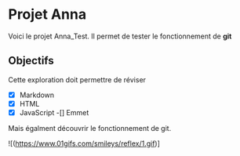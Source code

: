 # Projet Anna
Voici le projet Anna_Test.
Il permet de tester le fonctionnement de **git**

## Objectifs
Cette exploration doit permettre de réviser 
-[x] Markdown
-[x] HTML
-[x] JavaScript
-[] Emmet

Mais égalment découvrir le fonctionnement de git.

![(https://www.01gifs.com/smileys/reflex/1.gif)]
